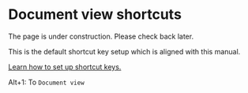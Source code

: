 # Document view shortcuts

<p>
The page is under construction. Please check back later.
</p>

<note>This is the default shortcut key setup which is aligned with this manual.</note>

<a href="Settings.md" anchor="set-shortcut-keys"> Learn how to set up shortcut keys.</a>

<shortcut>Alt+1</shortcut>: To <code>Document view</code>

[//]: # (<list>)

[//]: # (<li><shortcut>Alt+F</shortcut>: Open <code>Folder menu</code>)

[//]: # (    <list>)

[//]: # (        <li><shortcut>N</shortcut>: <code>Create folder</code> - Open up new folder <code>input dialog</code>.</li>)

[//]: # (        <li><shortcut>R</shortcut>: <code>Rename folder</code> - Rename selected folder.</li>)

[//]: # (        <li><shortcut>D</shortcut>: <code>Delete folder</code> - Delete selected folder.</li>)

[//]: # (        <li><shortcut>S</shortcut>: <code>Sort</code> folders - Sort folders by name.</li>)

[//]: # (    </list>)

[//]: # (</li>)

[//]: # (<li><shortcut>Alt+P</shortcut>: Open <code>Page menu</code>)

[//]: # (    <list>)

[//]: # (        <li><shortcut>O</shortcut>: <code>Open</code> - Open the selected page with the last &#40;active&#41; PDF blueprint version</li>)

[//]: # (        <li><shortcut>Shift+O</shortcut>: <code>Open version...</code> - Open the selected page with a selected version of PDF blueprint</li>)

[//]: # (        <li><shortcut>A</shortcut>: <code>Add PDF pages</code> - Open up an open <code>file dialog</code> to add new PDF pages from PDF files.</li>)

[//]: # (        <li><shortcut>Shift+A</shortcut>: <code>Add version</code> - Add a version of PDF blueprint to the page. The last added PDF blueprint version will be th active version.</li>)

[//]: # (         <li><shortcut>C</shortcut>: <code>Duplicate page</code> - Duplicate the selected page</li>        )

[//]: # (        <li><shortcut>L</shortcut>: <code>Replace PDF page</code> - Replace the last &#40;active&#41; version PDF blueprint by one other.</li>)

[//]: # (        <li><shortcut>R</shortcut>: <code>Rotate PDF page clockwise</code> - Rotate selected PDF pages clockwise.</li>)

[//]: # (        <li><shortcut>Shift+R</shortcut>: <code>Rotate PDF page counter-clockwise</code> - Rotate selected PDF pages counter-clockwise</li>)

[//]: # (        <li><shortcut>G</shortcut>: <code>Rename pages with regex</code>: Rename all pages in the folder whose text content matches the input regex rule.</li>)

[//]: # (         <li><shortcut></shortcut>: <code>View</code> - Open view size selection menus.)

[//]: # (            <list>)

[//]: # (            <li><shortcut>Shift+S</shortcut>: <code>Small</code> - Set page thumbnail size to small.</li>)

[//]: # (            <li><shortcut>Shift+M</shortcut>: <code>Medium</code> - Set page thumbnail size to medium.</li>)

[//]: # (            <li><shortcut>Shift+L</shortcut>: <code>Large</code> - Set page thumbnail size to large.</li>)

[//]: # (            </list>)

[//]: # (        </li>)

[//]: # (        <li><shortcut>Ctrl+A</shortcut>: <code>Select all</code> - Select all pages in view port</li>  )

[//]: # (        <li><shortcut>X</shortcut>: <code>Export PDF</code> - Export selected PDF pages to a single PDF file.</li>)

[//]: # (        <li><shortcut>E</shortcut>: <code>Delete pages</code> - Delete selected pages and additional data.</li>)

[//]: # (        <li><shortcut>Shift+E</shortcut>: <code>Delete version</code> - Delete the last PDF blueprint version.</li>)

[//]: # (        <li><shortcut>P</shortcut>: <code>Properties</code> - View and edit page properties.</li>)

[//]: # (    </list>)

[//]: # (</li>)

[//]: # (</list>)
